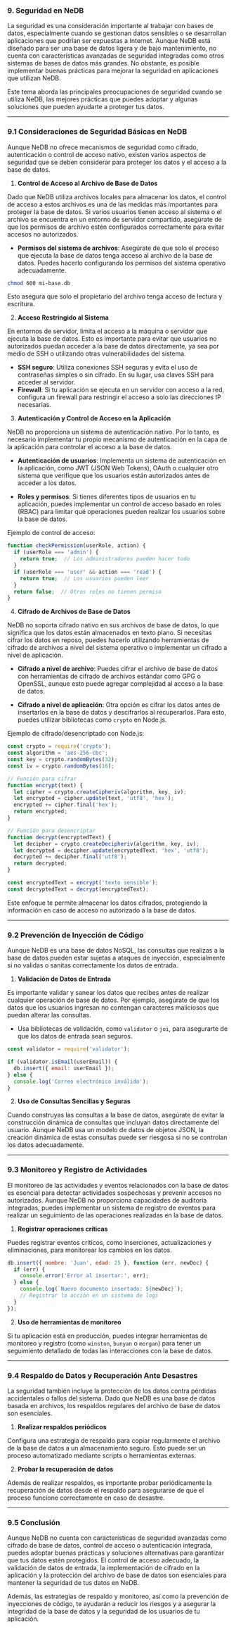 ### **9. Seguridad en NeDB**

La seguridad es una consideración importante al trabajar con bases de datos, especialmente cuando se gestionan datos sensibles o se desarrollan aplicaciones que podrían ser expuestas a Internet. Aunque NeDB está diseñado para ser una base de datos ligera y de bajo mantenimiento, no cuenta con características avanzadas de seguridad integradas como otros sistemas de bases de datos más grandes. No obstante, es posible implementar buenas prácticas para mejorar la seguridad en aplicaciones que utilizan NeDB.

Este tema aborda las principales preocupaciones de seguridad cuando se utiliza NeDB, las mejores prácticas que puedes adoptar y algunas soluciones que pueden ayudarte a proteger tus datos.

---

### **9.1 Consideraciones de Seguridad Básicas en NeDB**

Aunque NeDB no ofrece mecanismos de seguridad como cifrado, autenticación o control de acceso nativo, existen varios aspectos de seguridad que se deben considerar para proteger los datos y el acceso a la base de datos.

1. **Control de Acceso al Archivo de Base de Datos**

Dado que NeDB utiliza archivos locales para almacenar los datos, el control de acceso a estos archivos es una de las medidas más importantes para proteger la base de datos. Si varios usuarios tienen acceso al sistema o el archivo se encuentra en un entorno de servidor compartido, asegúrate de que los permisos de archivo estén configurados correctamente para evitar accesos no autorizados.

   - **Permisos del sistema de archivos**: Asegúrate de que solo el proceso que ejecuta la base de datos tenga acceso al archivo de la base de datos. Puedes hacerlo configurando los permisos del sistema operativo adecuadamente.
   
   ```bash
   chmod 600 mi-base.db
   ```
   Esto asegura que solo el propietario del archivo tenga acceso de lectura y escritura.

2. **Acceso Restringido al Sistema**

En entornos de servidor, limita el acceso a la máquina o servidor que ejecuta la base de datos. Esto es importante para evitar que usuarios no autorizados puedan acceder a la base de datos directamente, ya sea por medio de SSH o utilizando otras vulnerabilidades del sistema.

   - **SSH seguro**: Utiliza conexiones SSH seguras y evita el uso de contraseñas simples o sin cifrado. En su lugar, usa claves SSH para acceder al servidor.
   - **Firewall**: Si tu aplicación se ejecuta en un servidor con acceso a la red, configura un firewall para restringir el acceso a solo las direcciones IP necesarias.

3. **Autenticación y Control de Acceso en la Aplicación**

NeDB no proporciona un sistema de autenticación nativo. Por lo tanto, es necesario implementar tu propio mecanismo de autenticación en la capa de la aplicación para controlar el acceso a la base de datos.

   - **Autenticación de usuarios**: Implementa un sistema de autenticación en la aplicación, como JWT (JSON Web Tokens), OAuth o cualquier otro sistema que verifique que los usuarios están autorizados antes de acceder a los datos.

   - **Roles y permisos**: Si tienes diferentes tipos de usuarios en tu aplicación, puedes implementar un control de acceso basado en roles (RBAC) para limitar qué operaciones pueden realizar los usuarios sobre la base de datos.

   Ejemplo de control de acceso:

   ```javascript
   function checkPermission(userRole, action) {
     if (userRole === 'admin') {
       return true;  // Los administradores pueden hacer todo
     }
     if (userRole === 'user' && action === 'read') {
       return true;  // Los usuarios pueden leer
     }
     return false;  // Otros roles no tienen permiso
   }
   ```

4. **Cifrado de Archivos de Base de Datos**

NeDB no soporta cifrado nativo en sus archivos de base de datos, lo que significa que los datos están almacenados en texto plano. Si necesitas cifrar los datos en reposo, puedes hacerlo utilizando herramientas de cifrado de archivos a nivel del sistema operativo o implementar un cifrado a nivel de aplicación.

   - **Cifrado a nivel de archivo**: Puedes cifrar el archivo de base de datos con herramientas de cifrado de archivos estándar como GPG o OpenSSL, aunque esto puede agregar complejidad al acceso a la base de datos.

   - **Cifrado a nivel de aplicación**: Otra opción es cifrar los datos antes de insertarlos en la base de datos y descifrarlos al recuperarlos. Para esto, puedes utilizar bibliotecas como `crypto` en Node.js.

   Ejemplo de cifrado/desencriptado con Node.js:

   ```javascript
   const crypto = require('crypto');
   const algorithm = 'aes-256-cbc';
   const key = crypto.randomBytes(32);
   const iv = crypto.randomBytes(16);

   // Función para cifrar
   function encrypt(text) {
     let cipher = crypto.createCipheriv(algorithm, key, iv);
     let encrypted = cipher.update(text, 'utf8', 'hex');
     encrypted += cipher.final('hex');
     return encrypted;
   }

   // Función para desencriptar
   function decrypt(encryptedText) {
     let decipher = crypto.createDecipheriv(algorithm, key, iv);
     let decrypted = decipher.update(encryptedText, 'hex', 'utf8');
     decrypted += decipher.final('utf8');
     return decrypted;
   }

   const encryptedText = encrypt('texto sensible');
   const decryptedText = decrypt(encryptedText);
   ```

   Este enfoque te permite almacenar los datos cifrados, protegiendo la información en caso de acceso no autorizado a la base de datos.

---

### **9.2 Prevención de Inyección de Código**

Aunque NeDB es una base de datos NoSQL, las consultas que realizas a la base de datos pueden estar sujetas a ataques de inyección, especialmente si no validas o sanitas correctamente los datos de entrada.

1. **Validación de Datos de Entrada**

Es importante validar y sanear los datos que recibes antes de realizar cualquier operación de base de datos. Por ejemplo, asegúrate de que los datos que los usuarios ingresan no contengan caracteres maliciosos que puedan alterar las consultas.

   - Usa bibliotecas de validación, como `validator` o `joi`, para asegurarte de que los datos de entrada sean seguros.
   
   ```javascript
   const validator = require('validator');
   
   if (validator.isEmail(userEmail)) {
     db.insert({ email: userEmail });
   } else {
     console.log('Correo electrónico inválido');
   }
   ```

2. **Uso de Consultas Sencillas y Seguras**

Cuando construyas las consultas a la base de datos, asegúrate de evitar la construcción dinámica de consultas que incluyan datos directamente del usuario. Aunque NeDB usa un modelo de datos de objetos JSON, la creación dinámica de estas consultas puede ser riesgosa si no se controlan los datos adecuadamente.

---

### **9.3 Monitoreo y Registro de Actividades**

El monitoreo de las actividades y eventos relacionados con la base de datos es esencial para detectar actividades sospechosas y prevenir accesos no autorizados. Aunque NeDB no proporciona capacidades de auditoría integradas, puedes implementar un sistema de registro de eventos para realizar un seguimiento de las operaciones realizadas en la base de datos.

1. **Registrar operaciones críticas**

Puedes registrar eventos críticos, como inserciones, actualizaciones y eliminaciones, para monitorear los cambios en los datos.

   ```javascript
   db.insert({ nombre: 'Juan', edad: 25 }, function (err, newDoc) {
     if (err) {
       console.error('Error al insertar:', err);
     } else {
       console.log(`Nuevo documento insertado: ${newDoc}`);
       // Registrar la acción en un sistema de logs
     }
   });
   ```

2. **Uso de herramientas de monitoreo**

Si tu aplicación está en producción, puedes integrar herramientas de monitoreo y registro (como `winston`, `bunyan` o `morgan`) para tener un seguimiento detallado de todas las interacciones con la base de datos.

---

### **9.4 Respaldo de Datos y Recuperación Ante Desastres**

La seguridad también incluye la protección de los datos contra pérdidas accidentales o fallos del sistema. Dado que NeDB es una base de datos basada en archivos, los respaldos regulares del archivo de base de datos son esenciales.

1. **Realizar respaldos periódicos**

Configura una estrategia de respaldo para copiar regularmente el archivo de la base de datos a un almacenamiento seguro. Esto puede ser un proceso automatizado mediante scripts o herramientas externas.

2. **Probar la recuperación de datos**

Además de realizar respaldos, es importante probar periódicamente la recuperación de datos desde el respaldo para asegurarse de que el proceso funcione correctamente en caso de desastre.

---

### **9.5 Conclusión**

Aunque NeDB no cuenta con características de seguridad avanzadas como cifrado de base de datos, control de acceso o autenticación integrada, puedes adoptar buenas prácticas y soluciones alternativas para garantizar que tus datos estén protegidos. El control de acceso adecuado, la validación de datos de entrada, la implementación de cifrado en la aplicación y la protección del archivo de base de datos son esenciales para mantener la seguridad de tus datos en NeDB.

Además, las estrategias de respaldo y monitoreo, así como la prevención de inyecciones de código, te ayudarán a reducir los riesgos y a asegurar la integridad de la base de datos y la seguridad de los usuarios de tu aplicación.
